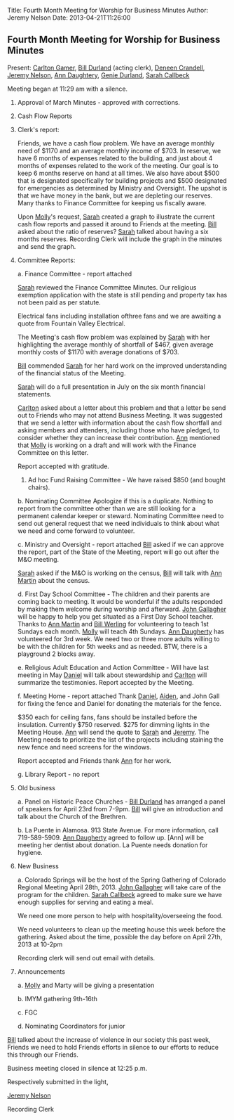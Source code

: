 Title: Fourth Month Meeting for Worship for Business Minutes
Author: Jeremy Nelson
Date: 2013-04-21T11:26:00

## Fourth Month Meeting for Worship for Business Minutes

Present: [Carlton Gamer][CarltonGamer], [Bill Durland][BillDurland] (acting clerk), 
[Deneen Crandell][DeneenCrandell], [Jeremy Nelson][JeremyNelson], [Ann Daughtery][AnnDaugherty],
[Genie Durland][GenieDurland], [Sarah Callbeck][SarahCallbeck]

Meeting began at 11:29 am with a silence.

1. Approval of March  Minutes - approved with corrections. 

2. Cash Flow Reports

3. Clerk's report:

      Friends, we have a cash flow problem. We have an average monthly need of 
      $1170 and an average monthly income of $703. In reserve, we have 6 months 
      of expenses related to the building, and just about 4 months of expenses 
      related to the work of the meeting. Our goal is to keep 6 months reserve 
      on hand at all times. We also have about $500 that is designated 
      specifically for building projects and $500 designated for emergencies as 
      determined by Ministry and Oversight. The upshot is that we have money in 
      the bank, but we are depleting our reserves. Many thanks to Finance 
      Committee for keeping us fiscally aware.

      Upon [Molly][MollyWingate]'s request, [Sarah][SarahCallbeck] created a graph 
      to illustrate the current cash flow reports and passed it around to Friends
      at the meeting. [Bill][BillDurland] asked about the ratio of reserves? 
      [Sarah][SarahCallbeck] talked about
      having a six months reserves. Recording Clerk will include the graph in the 
      minutes and send the graph.  

4. Committee Reports:
   
   a. Finance Committee - report attached

      [Sarah][SarahCallbeck] reviewed the Finance Committee Minutes. Our 
      religious exemption application with the state is still pending and 
      property tax has not been paid as per statute.
       
      Electrical fans including installation ofthree fans and we are awaiting a 
      quote from Fountain Valley Electrical.

      The Meeting's cash flow problem was explained by [Sarah][SarahCallbeck] 
      with her highlighting the average monthly of shortfall
      of $467, given average monthly costs of $1170 with average donations of 
      $703. 

      [Bill][BillDurland] commended [Sarah][SarahCallbeck] for her hard work 
      on the improved understanding of the financial status of the Meeting.

      [Sarah][SarahCallbeck] will do a full presentation in July on the six month financial 
      statements. 

      [Carlton][CarltonGamer] asked about a letter about this problem and 
      that a letter be send out to Friends who may not attend Business Meeting.
      It was suggested that we send a letter with information about the cash flow
      shortfall and asking members and attenders, including those who have pledged, 
      to consider whether they can increase their contribution. 
      [Ann][AnnDaugherty] mentioned that [Molly][MollyWingate] is working on a
      draft and will work with the Finance Committee on this letter. 

      Report accepted with gratitude.     
    
      1. Ad hoc Fund Raising Committee - We have raised $850 (and bought chairs).

   b. Nominating Committee Apologize if this is a duplicate. Nothing to report 
      from the committee other than we are still looking for a permanent calendar 
      keeper or steward. Nominating Committee need to send out general request that
      we need individuals to think about what we need and come forward to volunteer.

   c. Ministry and Oversight -  report attached
      [Bill][BillDurland] asked if we can approve the report, part of the State 
      of the Meeting, report will go out after the M&O meeting. 
      
      [Sarah][SarahCallbeck] asked if the M&O is working on the census, 
      [Bill][BillDurland] will talk 
      with [Ann Martin][AnnMartin] about the census. 

   d. First Day School Committee - 
      The children and their parents are coming back to meeting. It would be 
      wonderful if the adults responded by making them welcome during worship 
      and afterward.  [John Gallagher][JohnGallagher] will be happy to help you 
      get situated as a First Day School teacher.  Thanks to [Ann Martin][AnnMartin] 
      and [Bill Werling][BillWerling] for volunteering to teach 1st Sundays each 
      month.  [Molly][MollyWingate] will teach 4th Sundays. 
      [Ann Daugherty][AnnDaugherty] has volunteered for 3rd week.  We need two or three 
      more adults willing to be with the children for 5th weeks and as needed. 
      BTW, there is a playground 2 blocks away.

   e. Religious Adult Education and Action Committee - Will have last meeting in May
      [Daniel][DanielKidney] will talk about stewardship and 
      [Carlton][CarltonGamer] will summarize the testimonies.
      Report accepted by the Meeting.

   f. Meeting Home - report attached
      Thank [Daniel][DanielKidney], [Aiden][AidenMurphy], and John Gall for 
      fixing the fence and Daniel for donating the materials for the fence.

      $350 each for ceiling fans, fans should be installed before the insulation. Currently
      $750 reserved. $275 for dimming lights in the Meeting House. 
      [Ann][AnnDaugherty] will send the quote to [Sarah][SarahCallbeck]
      and [Jeremy][JeremyNelson]. The Meeting needs to prioritize the list of 
      the projects including staining the new fence and need screens for the 
      windows.  
      
      Report accepted and Friends thank [Ann][AnnDaugherty] for her work.

   g. Library Report - no report 

5. Old business

   a. Panel on Historic Peace Churches - [Bill Durland][BillDurland] has 
      arranged a panel of speakers for April 23rd from 7-9pm. [Bill][BillDurland] 
      will give an introduction and talk about the Church of the Brethren. 
           
   b. La Puente in Alamosa.  913 State Avenue. For more information, call 
      719-589-5909.  [Ann Daugherty][AnnDaugherty] agreed to follow up. [Ann]
      will be meeting her dentist about donation. La Puente needs donation for 
      hygiene. 

6.  New Business

    a. Colorado Springs will be the host of the Spring Gathering of Colorado 
       Regional Meeting April 28th, 2013.  [John Gallagher][JohnGallagher] will 
       take care of the program for the children.  [Sarah Callbeck][SarahCallbeck] 
       agreed to make sure we have enough supplies for serving and eating a meal. 

       We need one more person to help with hospitality/overseeing the food. 

       We need volunteers to clean up the meeting house this week before the gathering.
       Asked about the time, possible the day before on April 27th, 2013 at 10-2pm 

       Recording clerk will send out email with details.  
 

7. Announcements

   a. [Molly][MollyWingate] and Marty will be giving a presentation

   b. IMYM gathering 9th-16th

   c. FGC 

   d. Nominating Coordinators for junior 

[Bill][BillDurland] talked about the increase of violence in our society this past week,
Friends we need to hold Friends efforts in silence to our efforts to reduce
this through our Friends.  

Business meeting closed in silence at 12:25 p.m. 

Respectively submitted in the light,

[Jeremy Nelson][JeremyNelson]

Recording Clerk

[AidenMurphy]: /Friends/AidenMurphy
[AnnDaugherty]: /Friends/AnnDaugherty
[AnnMartin]: /Friends/AnnMartin
[BillDurland]: /Friends/BillDurland
[BillWerling]: /Friends/BillWerling
[CarltonGamer]: /Friends/CarltonGamer
[DanielKidney]: /Friends/DanielKidney
[DeneenCrandell]: /Friends/DeneenCrandell
[GenieDurland]: /Friends/GenieDurland
[JeremyNelson]: /Friends/JeremyNelson
[JohnGallagher]: /Friends/JohnGallagher
[MollyWingate]: /Friends/MollyWingate
[SarahCallbeck]: /Friends/SarahCallbeck
